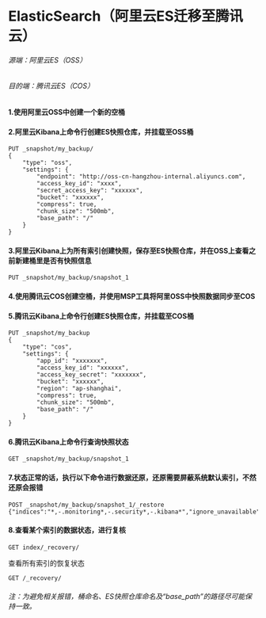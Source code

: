 # ElasticSearch（阿里云ES迁移至腾讯云）

###### 源端：阿里云ES（OSS）

###### 目的端：腾讯云ES（COS）

#### 1.使用阿里云OSS中创建一个新的空桶

#### 2.阿里云Kibana上命令行创建ES快照仓库，并挂载至OSS桶

```
PUT _snapshot/my_backup/
{
    "type": "oss",
    "settings": {
        "endpoint": "http://oss-cn-hangzhou-internal.aliyuncs.com",
        "access_key_id": "xxxx",
        "secret_access_key": "xxxxxx",
        "bucket": "xxxxxx",
        "compress": true,
        "chunk_size": "500mb",
        "base_path": "/"
    }
}
```

#### 3.阿里云Kibana上为所有索引创建快照，保存至ES快照仓库，并在OSS上查看之前新建桶里是否有快照信息

```
PUT _snapshot/my_backup/snapshot_1
```

#### 4.使用腾讯云COS创建空桶，并使用MSP工具将阿里OSS中快照数据同步至COS

#### 5.腾讯云Kibana上命令行创建ES快照仓库，并挂载至COS桶

```
PUT _snapshot/my_backup
{
    "type": "cos",
    "settings": {
        "app_id": "xxxxxxx",
        "access_key_id": "xxxxxx",
        "access_key_secret": "xxxxxxx",
        "bucket": "xxxxxx",
        "region": "ap-shanghai",
        "compress": true,
        "chunk_size": "500mb",
        "base_path": "/"
    }
}
```

#### 6.腾讯云Kibana上命令行查询快照状态

```
GET _snapshot/my_backup/snapshot_1
```

#### 7.状态正常的话，执行以下命令进行数据还原，还原需要屏蔽系统默认索引，不然还原会报错

```
POST _snapshot/my_backup/snapshot_1/_restore 
{"indices":"*,-.monitoring*,-.security*,-.kibana*","ignore_unavailable":"true"}
```

#### 8.查看某个索引的数据状态，进行复核

```
GET index/_recovery/
```

查看所有索引的恢复状态

```
GET /_recovery/
```

###### 注：为避免相关报错，桶命名、ES快照仓库命名及“base_path”的路径尽可能保持一致。